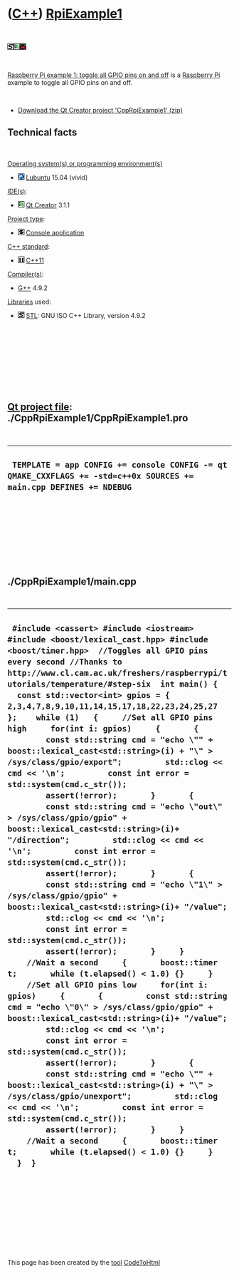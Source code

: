 



 

 

 

 

 

([C++](Cpp.md)) [RpiExample1](CppRpiExample1.md)
==================================================

 

![STL](PicStl.png)![Qt
Creator](PicQtCreator.png)![Raspbian](PicRaspbian.png)

 

[Raspberry Pi example 1: toggle all GPIO pins on and
off](CppRpiExample1.md) is a [Raspberry Pi](CppRpi.md) example to
toggle all GPIO pins on and off.

 

-   [Download the Qt Creator project
    'CppRpiExample1' (zip)](CppRpiExample1.zip)

Technical facts
---------------

 

[Operating system(s) or programming environment(s)](CppOs.md)

-   ![Lubuntu](PicLubuntu.png) [Lubuntu](CppLubuntu.md) 15.04 (vivid)

[IDE(s)](CppIde.md):

-   ![Qt Creator](PicQtCreator.png) [Qt Creator](CppQtCreator.md) 3.1.1

[Project type](CppQtProjectType.md):

-   ![console](PicConsole.png) [Console
    application](CppConsoleApplication.md)

[C++ standard](CppStandard.md):

-   ![C++11](PicCpp11.png) [C++11](Cpp11.md)

[Compiler(s)](CppCompiler.md):

-   [G++](CppGpp.md) 4.9.2

[Libraries](CppLibrary.md) used:

-   ![STL](PicStl.png) [STL](CppStl.md): GNU ISO C++ Library, version
    4.9.2

 

 

 

 

 

[Qt project file](CppQtProjectFile.md): ./CppRpiExample1/CppRpiExample1.pro
----------------------------------------------------------------------------

 

  ---------------------------------------------------------------------------------------------------------------------
  ` TEMPLATE = app CONFIG += console CONFIG -= qt QMAKE_CXXFLAGS += -std=c++0x SOURCES += main.cpp DEFINES += NDEBUG`
  ---------------------------------------------------------------------------------------------------------------------

 

 

 

 

 

./CppRpiExample1/main.cpp
-------------------------

 

  ----------------------------------------------------------------------------------------------------------------------------------------------------------------------------------------------------------------------------------------------------------------------------------------------------------------------------------------------------------------------------------------------------------------------------------------------------------------------------------------------------------------------------------------------------------------------------------------------------------------------------------------------------------------------------------------------------------------------------------------------------------------------------------------------------------------------------------------------------------------------------------------------------------------------------------------------------------------------------------------------------------------------------------------------------------------------------------------------------------------------------------------------------------------------------------------------------------------------------------------------------------------------------------------------------------------------------------------------------------------------------------------------------------------------------------------------------------------------------------------------------------------------------------------------------------------------------------------------------------------------------------------------------------------------------------------------------------------------------------------------------------------------------------------------------------------------------------------------------------------------------------------------------------------------------------------------
  ` #include <cassert> #include <iostream> #include <boost/lexical_cast.hpp> #include <boost/timer.hpp>  //Toggles all GPIO pins every second //Thanks to http://www.cl.cam.ac.uk/freshers/raspberrypi/tutorials/temperature/#step-six  int main() {   const std::vector<int> gpios = { 2,3,4,7,8,9,10,11,14,15,17,18,22,23,24,25,27 };    while (1)   {     //Set all GPIO pins high     for(int i: gpios)     {       {         const std::string cmd = "echo \"" + boost::lexical_cast<std::string>(i) + "\" > /sys/class/gpio/export";         std::clog << cmd << '\n';         const int error = std::system(cmd.c_str());         assert(!error);       }       {         const std::string cmd = "echo \"out\" > /sys/class/gpio/gpio" + boost::lexical_cast<std::string>(i)+ "/direction";         std::clog << cmd << '\n';         const int error = std::system(cmd.c_str());         assert(!error);       }       {         const std::string cmd = "echo \"1\" > /sys/class/gpio/gpio" + boost::lexical_cast<std::string>(i)+ "/value";         std::clog << cmd << '\n';         const int error = std::system(cmd.c_str());         assert(!error);       }     }     //Wait a second     {       boost::timer t;       while (t.elapsed() < 1.0) {}     }     //Set all GPIO pins low     for(int i: gpios)     {       {         const std::string cmd = "echo \"0\" > /sys/class/gpio/gpio" + boost::lexical_cast<std::string>(i)+ "/value";         std::clog << cmd << '\n';         const int error = std::system(cmd.c_str());         assert(!error);       }       {         const std::string cmd = "echo \"" + boost::lexical_cast<std::string>(i) + "\" > /sys/class/gpio/unexport";         std::clog << cmd << '\n';         const int error = std::system(cmd.c_str());         assert(!error);       }     }     //Wait a second     {       boost::timer t;       while (t.elapsed() < 1.0) {}     }   }  }`
  ----------------------------------------------------------------------------------------------------------------------------------------------------------------------------------------------------------------------------------------------------------------------------------------------------------------------------------------------------------------------------------------------------------------------------------------------------------------------------------------------------------------------------------------------------------------------------------------------------------------------------------------------------------------------------------------------------------------------------------------------------------------------------------------------------------------------------------------------------------------------------------------------------------------------------------------------------------------------------------------------------------------------------------------------------------------------------------------------------------------------------------------------------------------------------------------------------------------------------------------------------------------------------------------------------------------------------------------------------------------------------------------------------------------------------------------------------------------------------------------------------------------------------------------------------------------------------------------------------------------------------------------------------------------------------------------------------------------------------------------------------------------------------------------------------------------------------------------------------------------------------------------------------------------------------------------------

 

 

 

 

 





 




This page has been created by the [tool](Tools.md)
[CodeToHtml](ToolCodeToHtml.md)
